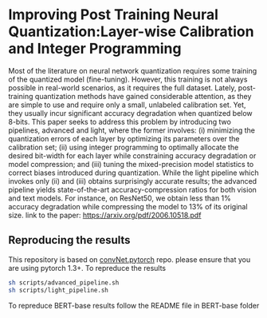 # Improving Post Training Neural Quantization:Layer-wise Calibration and Integer Programming
Most of the literature on neural network quantization requires some training of the quantized model (fine-tuning). However, this training is not always possible in real-world scenarios, as it requires the full dataset. Lately, post-training quantization methods have gained considerable attention, as they are simple to use and require only a small, unlabeled calibration set. Yet, they usually incur significant accuracy degradation when quantized below 8-bits. This paper seeks to address this problem by introducing two pipelines, advanced and light, where the former involves: (i) minimizing the quantization errors of each layer by optimizing its parameters over the calibration set; (ii) using integer programming to optimally allocate the desired bit-width for each layer while constraining accuracy degradation or model compression; and (iii) tuning the mixed-precision model statistics to correct biases introduced during quantization. While the light pipeline which invokes only (ii) and (iii) obtains surprisingly accurate results; the advanced pipeline yields state-of-the-art accuracy-compression ratios for both vision and text models. For instance, on ResNet50, we obtain less than 1\% accuracy degradation while compressing the model to 13\% of its original size.
link to the paper: https://arxiv.org/pdf/2006.10518.pdf
## Reproducing the results

This repository is based on [convNet.pytorch](https://github.com/eladhoffer/convNet.pytorch) repo.  please ensure that you are using pytorch 1.3+.
To repreduce the results 
```bash
sh scripts/advanced_pipeline.sh
sh scripts/light_pipeline.sh
```
To repreduce BERT-base results follow the README file in BERT-base folder
